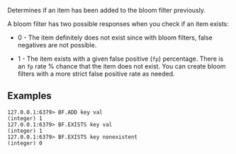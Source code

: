 Determines if an item has been added to the bloom filter previously. 

A bloom filter has two possible responses when you check if an item exists:

* 0 - The item definitely does not exist since with bloom filters, false negatives are not possible.

* 1 - The item exists with a given false positive (`fp`) percentage. There is an `fp` rate % chance that the item does not exist. You can create bloom filters with a more strict false positive rate as needed.

## Examples

```
127.0.0.1:6379> BF.ADD key val
(integer) 1
127.0.0.1:6379> BF.EXISTS key val
(integer) 1
127.0.0.1:6379> BF.EXISTS key nonexistent
(integer) 0
```
